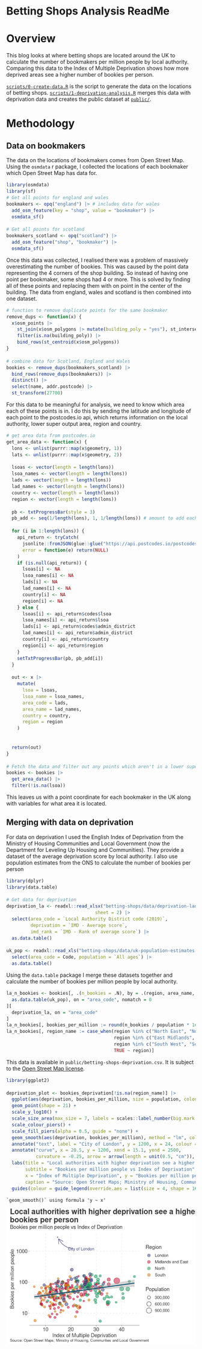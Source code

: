 Betting Shops Analysis ReadMe
================

# Overview

This blog looks at where betting shops are located around the UK to
calculate the number of bookmakers per million people by local
authority. Comparing this data to the Index of Multiple Deprivation
shows how more deprived areas see a higher number of bookies per person.

[`scripts/0-create-data.R`](https://github.com/piersyork/blog-analysis/tree/master/betting-shops/scripts/0-create-data.R)
is the script to generate the data on the locations of betting shops.
[`scripts/1-deprivation-analysis.R`](https://github.com/piersyork/blog-analysis/tree/master/betting-shops/scripts/1-deprivation-analysis.R)
merges this data with deprivation data and creates the public dataset at
[`public/`](https://github.com/piersyork/blog-analysis/tree/master/betting-shops/public).

# Methodology

## Data on bookmakers

The data on the locations of bookmakers comes from Open Street Map.
Using the `osmdata` r package, I collected the locations of each
bookmaker which Open Street Map has data for.

``` r
library(osmdata)
library(sf)
# Get all points for england and wales
bookmakers <- opq("england") |> # includes data for wales
  add_osm_feature(key = "shop", value = "bookmaker") |>
  osmdata_sf()

# Get all points for scotland
bookmakers_scotland <- opq("scotland") |>
  add_osm_feature("shop", "bookmaker") |>
  osmdata_sf()
```

Once this data was collected, I realised there was a problem of
massively overestimating the number of bookies. This was caused by the
point data representing the 4 corners of the shop building. So instead
of having one point per bookmaker, some shops had 4 or more. This is
solved by finding all of these points and replacing them with on point
in the center of the building. The data from england, wales and scotland
is then combined into one dataset.

``` r
# function to remove duplicate points for the same bookmaker
remove_dups <- function(x) {
  x$osm_points |>
    st_join(x$osm_polygons |> mutate(building_poly = "yes"), st_intersects) |>
    filter(is.na(building_poly)) |>
    bind_rows(st_centroid(x$osm_polygons))
}

# combine data for Scotland, England and Wales
bookies <- remove_dups(bookmakers_scotland) |>
  bind_rows(remove_dups(bookmakers)) |>
  distinct() |>
  select(name, addr.postcode) |>
  st_transform(27700)
```

For this data to be meaningful for analysis, we need to know which area
each of these points is in. I do this by sending the latitude and
longitude of each point to the postcodes.io api, which returns
information on the local authority, lower super output area, region and
country.

``` r
# get area data from postcodes.io
get_area_data <- function(x) {
  lons <- unlist(purrr::map(x$geometry, 1))
  lats <- unlist(purrr::map(x$geometry, 2))

  lsoas <- vector(length = length(lons))
  lsoa_names <- vector(length = length(lons))
  lads <- vector(length = length(lons))
  lad_names <- vector(length = length(lons))
  country <- vector(length = length(lons))
  region <- vector(length = length(lons))

  pb <- txtProgressBar(style = 3)
  pb_add <- seq(1/length(lons), 1, 1/length(lons)) # amount to add each loop

  for (i in 1:length(lons)) {
    api_return <- tryCatch(
      jsonlite::fromJSON(glue::glue("https://api.postcodes.io/postcodes?lon={lons[i]}&lat={lats[i]}&limit=1"))$result,
      error = function(e) return(NULL)
    )
    if (is.null(api_return)) {
      lsoas[i] <- NA
      lsoa_names[i] <- NA
      lads[i] <- NA
      lad_names[i] <- NA
      country[i] <- NA
      region[i] <- NA
    } else {
      lsoas[i] <- api_return$codes$lsoa
      lsoa_names[i] <- api_return$lsoa
      lads[i] <- api_return$codes$admin_district
      lad_names[i] <- api_return$admin_district
      country[i] <- api_return$country
      region[i] <- api_return$region
    }
    setTxtProgressBar(pb, pb_add[i])
  }

  out <- x |>
    mutate(
      lsoa = lsoas,
      lsoa_name = lsoa_names,
      area_code = lads,
      area_name = lad_names,
      country = country,
      region = region
    )


  return(out)
}

# Fetch the data and filter out any points which aren't in a lower super output area
bookies <- bookies |>
  get_area_data() |>
  filter(!is.na(lsoa))
```

This leaves us with a point coordinate for each bookmaker in the UK
along with variables for what area it is located.

## Merging with data on deprivation

For data on deprivation I used the English Index of Deprivation from the
Ministry of Housing Communities and Local Government (now the Department
for Leveling Up Housing and Communities). They provide a dataset of the
average deprivation score by local authority. I also use population
estimates from the ONS to calculate the number of bookies per person

``` r
library(dplyr)
library(data.table)

# Get data for deprivation
deprivation_la <- readxl::read_xlsx("betting-shops/data/deprivation-lad.xlsx",
                                 sheet = 2) |>
  select(area_code = `Local Authority District code (2019)`,
         deprivation = `IMD - Average score`,
         imd_rank = `IMD - Rank of average score`) |>
  as.data.table()

uk_pop <- readxl::read_xls("betting-shops/data/uk-population-estimates-mid-2020.xls", sheet = 7, range = "A8:D426") |>
  select(area_code = Code, population = `All ages`) |>
  as.data.table()
```

Using the `data.table` package I merge these datasets together and
calculate the number of bookies per million people by local authority.

``` r
la_n_bookies <- bookies[, .(n_bookies = .N), by = .(region, area_name, area_code)][
  as.data.table(uk_pop), on = "area_code", nomatch = 0
][
  deprivation_la, on = "area_code"
]
la_n_bookies[, bookies_per_million := round(n_bookies / population * 1e6, 3)]
la_n_bookies[, region_name := case_when(region %in% c("North East", "North West", "Yorkshire and The Humber") ~ "North",
                                        region %in% c("East Midlands", "West Midlands", "East of England") ~ "Midlands and East",
                                        region %in% c("South West", "South East") ~ "South",
                                        TRUE ~ region)]
```

This data is available in `public/betting-shops-deprivation.csv`. It is
subject to the [Open Street Map
license](https://www.openstreetmap.org/copyright).

``` r
library(ggplot2)

deprivation_plot <- bookies_deprivation[!is.na(region_name)] |>
  ggplot(aes(deprivation, bookies_per_million, size = population, colour = region_name, fill = region_name)) +
  geom_point(shape = 21) +
  scale_y_log10() +
  scale_size_area(max_size = 7, labels = scales::label_number(big.mark = ",")) +
  scale_colour_piers() +
  scale_fill_piers(alpha = 0.5, guide = "none") +
  geom_smooth(aes(deprivation, bookies_per_million), method = "lm", colour = "#044a6b", inherit.aes = FALSE) +
  annotate("text", label = "City of London", y = 1200, x = 24, colour = "#393A76") +
  annotate("curve", x = 20.5, y = 1200, xend = 15.1, yend = 2500,
           curvature = -0.25, arrow = arrow(length = unit(0.5, "cm")), colour = "#393A76") +
  labs(title = "Local authorities with higher deprivation see a higher number of \nbookies per person",
       subtitle = "Bookies per million people vs Index of Deprivation",
       x = "Index of Multiple Deprivation", y = "Bookies per million people", colour = "Region", size = "Population",
       caption = "Source: Open Street Maps; Ministry of Housing, Communties and Local Government") +
  guides(colour = guide_legend(override.aes = list(size = 4, shape = 16, alpha = 0.5)))
```

    `geom_smooth()` using formula 'y ~ x'

![](images/betting-plot-1.png)
